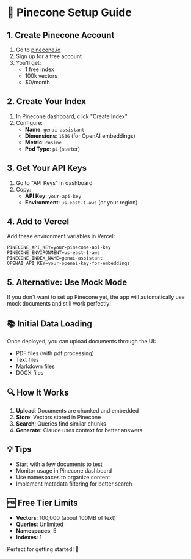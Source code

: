 # 🌲 Pinecone Setup Guide

## 1. Create Pinecone Account

1. Go to [pinecone.io](https://www.pinecone.io)
2. Sign up for a free account
3. You'll get:
   - 1 free index
   - 100k vectors
   - $0/month

## 2. Create Your Index

1. In Pinecone dashboard, click "Create Index"
2. Configure:
   - **Name**: `genai-assistant`
   - **Dimensions**: `1536` (for OpenAI embeddings)
   - **Metric**: `cosine`
   - **Pod Type**: `p1` (starter)

## 3. Get Your API Keys

1. Go to "API Keys" in dashboard
2. Copy:
   - **API Key**: `your-api-key`
   - **Environment**: `us-east-1-aws` (or your region)

## 4. Add to Vercel

Add these environment variables in Vercel:

```env
PINECONE_API_KEY=your-pinecone-api-key
PINECONE_ENVIRONMENT=us-east-1-aws
PINECONE_INDEX_NAME=genai-assistant
OPENAI_API_KEY=your-openai-key-for-embeddings
```

## 5. Alternative: Use Mock Mode

If you don't want to set up Pinecone yet, the app will automatically use mock documents and still work perfectly!

## 📚 Initial Data Loading

Once deployed, you can upload documents through the UI:
- PDF files (with pdf processing)
- Text files
- Markdown files
- DOCX files

## 🔍 How It Works

1. **Upload**: Documents are chunked and embedded
2. **Store**: Vectors stored in Pinecone
3. **Search**: Queries find similar chunks
4. **Generate**: Claude uses context for better answers

## 💡 Tips

- Start with a few documents to test
- Monitor usage in Pinecone dashboard
- Use namespaces to organize content
- Implement metadata filtering for better search

## 🆓 Free Tier Limits

- **Vectors**: 100,000 (about 100MB of text)
- **Queries**: Unlimited
- **Namespaces**: 5
- **Indexes**: 1

Perfect for getting started! 🚀